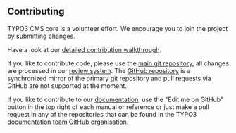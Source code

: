 Contributing
------------

TYPO3 CMS core is a volunteer effort. We encourage you to join the project by submitting changes.

Have a look at our [detailed contribution walkthrough][1].

If you like to contribute code, please use the [main git repository][2], all changes are
 processed in our [review system][3]. The [GitHub repository][4] is a synchronized
 mirror of the primary git repository and pull requests via GitHub are not supported at the moment.

If you like to contribute to our [documentation][5], use the "Edit me on GitHub" button
 in the top right of each manual or reference or just make a pull request in any of the repositories
 that can be found in the TYPO3 [documentation team GitHub organisation][6].

[1]: https://wiki.typo3.org/Contribution_Walkthrough_Tutorials
[2]: https://git.typo3.org/Packages/TYPO3.CMS.git
[3]: https://review.typo3.org/#/q/project:Packages/TYPO3.CMS,n,z
[4]: https://github.com/TYPO3/TYPO3.CMS
[5]: https://docs.typo3.org/typo3cms/
[6]: https://github.com/TYPO3-Documentation